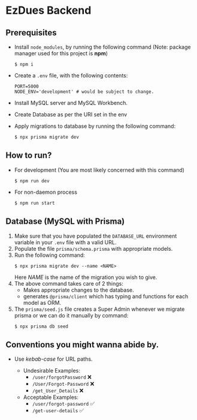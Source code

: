 # EzDues Backend

## Prerequisites

- Install `node_modules`, by running the following command (Note: package manager used for this project is **npm**)
  ```console
  $ npm i
  ```
- Create a `.env` file, with the following contents:

  ```env
  PORT=5000
  NODE_ENV='development' # would be subject to change.
  ```

- Install MySQL server and MySQL Workbench.

- Create Database as per the URI set in the env

- Apply migrations to database by running the following command:
  ```console
  $ npx prisma migrate dev
  ```

## How to run?

- For development (You are most likely concerned with this command)
  ```console
  $ npm run dev
  ```

- For non-daemon process
  ```console
  $ npm run start
  ```

## Database (MySQL with Prisma)

1. Make sure that you have populated the `DATABASE_URL` environment variable in your `.env` file with a valid URL.
2. Populate the file `prisma/schema.prisma` with appropriate models.
3. Run the following command:
   ```console
   $ npx prisma migrate dev --name <NAME>
   ```
   Here _NAME_ is the name of the migration you wish to give.
4. The above command takes care of 2 things:
   - Makes appropriate changes to the database.
   - generates `@prisma/client` which has typing and functions for each model as ORM.
5. The `prisma/seed.js` file creates a Super Admin whenever we migrate prisma or we can do it manually by command:
    ```console
   $ npx prisma db seed
   ```

## Conventions you might wanna abide by.

- Use _kebab-case_ for URL paths.

  - Undesirable Examples:
    - `/user/forgotPassword` ❌
    - `/User/Forgot-Password` ❌
    - `/get_User_Details` ❌
  - Acceptable Examples:
    - `/user/forgot-password` ✅
    - `/get-user-details` ✅
